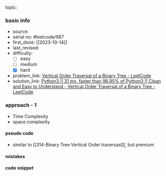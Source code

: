 topic:

### basic info
- source: 
- serial no: #leetcode/987 
- first_done: [[2023-10-14]]
- last_revised:
- difficulty:
	- [ ] easy
	- [ ] medium
	- [x] hard
- problem_link: [Vertical Order Traversal of a Binary Tree - LeetCode](https://leetcode.com/problems/vertical-order-traversal-of-a-binary-tree/description/)
- solution_link: [Python3 || 31 ms, faster than 96.95% of Python3 || Clean and Easy to Understand - Vertical Order Traversal of a Binary Tree - LeetCode](https://leetcode.com/problems/vertical-order-traversal-of-a-binary-tree/solutions/2945142/python3-31-ms-faster-than-96-95-of-python3-clean-and-easy-to-understand/)

### approach - 1
- Time Complexity
- space complexity

#### pseudo code
- similar to [[314-Binary Tree Vertical Order traversasl]], but premium
#### mistakes

#### code snippet
```python

```